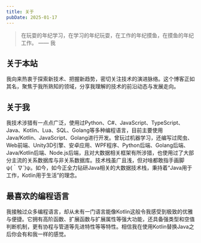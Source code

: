 ```yaml
---
title: 关于
pubDate: 2025-01-17
---
```


> 在玩耍的年纪学习，在学习的年纪玩耍，在工作的年纪摸鱼，在摸鱼的年纪工作。 —— 我

## 关于本站

我向来热衷于探索新技术、把握新趋势，密切关注技术的演进脉络。这个博客正如其名，聚焦于我所熟知的领域，分享我理解的技术的前沿动态与发展走向。

## 关于我

我技术涉猎有一点点广泛，使用过Python、C#、JavaScript、TypeScript、Java、Kotlin、Lua、SQL、Golang等多种编程语言，目前主要使用Java/Kotlin、JavaScript、Golang进行开发。曾玩过机器学习，还编写过爬虫、Web前端、Unity3D引擎、安卓应用、WPF程序、Python后端、Golang后端、Java/Kotlin后端、Node.js后端，且对大数据相关框架有所涉猎，也使用过了大部分主流的关系数据库与非关系数据库。技术栈虽广且浅，但对啥都敢指手画脚ψ(｀∇´)ψ。如今，如今正全力钻研Java相关的大数据技术栈，秉持着“Java用于工作，Kotlin用于生活”的理念。

## 最喜欢的编程语言

我接触过众多编程语言，却从未有一门语言能像Kotlin这般令我感受到极致的优雅与便捷。它拥有高阶函数、扩展函数与扩展属性等强大功能，还具备强类型和空值判断机制，更有协程与管道等先进特性等等特性。相信我在使用Kotlin替换Java之后你会有和我一样的感觉。
